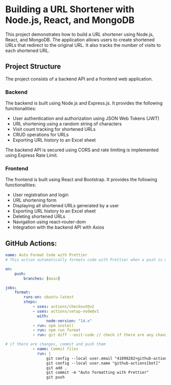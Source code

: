 # Building a URL Shortener with Node.js, React, and MongoDB

This project demonstrates how to build a URL shortener using Node.js, React, and MongoDB. The application allows users to create shortened URLs that redirect to the original URL. It also tracks the number of visits to each shortened URL.

## Project Structure

The project consists of a backend API and a frontend web application.

### Backend

The backend is built using Node.js and Express.js. It provides the following functionalities:

-   User authentication and authorization using JSON Web Tokens (JWT)
-   URL shortening using a random string of characters
-   Visit count tracking for shortened URLs
-   CRUD operations for URLs
-   Exporting URL history to an Excel sheet

The backend API is secured using CORS and rate limiting is implemented using Express Rate Limit.

### Frontend

The frontend is built using React and Bootstrap. It provides the following functionalities:

-   User registration and login
-   URL shortening form
-   Displaying all shortened URLs generated by a user
-   Exporting URL history to an Excel sheet
-   Deleting shortened URLs
-   Navigation using react-router-dom
-   Integration with the backend API with Axios

## GitHub Actions:

[//]: # (formating code whenever a push is made to the master branch)

```yml
name: Auto Format Code with Prettier
# This action automatically formats code with Prettier when a push is made to the main branch.

on:
    push:
        branches: [main]

jobs:
    format:
        runs-on: ubuntu-latest
        steps:
            - uses: actions/checkout@v2
            - uses: actions/setup-node@v1
              with:
                  node-version: "14.x"
            - run: npm install
            - run: npm run format
            - run: git diff --exit-code // check if there are any changes, --exit-code returns 1 if there are changes

# if there are changes, commit and push them
            - name: Commit files
              run: |
                  git config --local user.email "41898282+github-actions[bot]@users.noreply.github.com"
                  git config --local user.name "github-actions[bot]"
                  git add .
                  git commit -m "Auto formatting with Prettier"
                  git push

```

